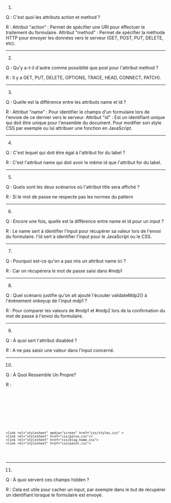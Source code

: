 
1)
Q :
C'est quoi les attributs action et method ?

R :
Attribut "action" : Permet de spécifier une URI pour éffectuer le traitement du formulaire.
Attribut "method" : Permet de spécifier la méthode HTTP pour envoyer les données vers le serveur (GET, POST, PUT, DELETE, etc).

<hr>

2)
Q :
Qu'y a-t-il d'autre comme possiblité que post pour l'attribut method ?

R :
Il y a GET, PUT, DELETE, OPTIONS, TRACE, HEAD, CONNECT, PATCH).

<hr>

3)
Q :
Quelle est la différence entre les attributs name et id ?

R :
Attribut "name" : Pour identifier le champs d'un formulaire lors de l'envoie de ce dernier vers le serveur.
Attribut "id" : Est un identifiant unique qui doit être unique pour l'ensemble du document. Pour modifier son style CSS par exemple ou lui attribuer une fonction en JavaScript.

<hr>

4)
Q :
C'est lequel qui doit être égal à l'attribut for du label ?

R :
C'est l'attribut name qui doit avoir le même id que l'attribut for du label.

<hr>

5)
Q :
Quels sont les deux scénarios où l'attribut title sera affiché ?

R :
Si le mot de passe ne respecte pas les normes du pattern

<hr>

6)
Q :
Encore une fois, quelle est la différence entre name et id pour un input ?

R :
Le name sert à identifier l'input pour récupérer sa valeur lors de l'envoi du formulaire.
l'id sert à identifier l'input pour le JavaScript ou le CSS.

<hr>

7)
Q :
Pourquoi est-ce qu'on a pas mis un attribut name ici ?

R :
Car on récupérera le mot de passe saisi dans #mdp1

<hr>

8)
Q :
Quel scénario justifie qu'on ait ajouté l'écouter validateMdp2() à l'évènement onkeyup de l'input mdp1 ?

R :
Pour comparer les valeurs de #mdp1 et #mdp2 lors de la confirmation du mot de passe à l'envoi du formulaire.

<hr>

9)
Q :
À quoi sert l'attribut disabled ?

R :
A ne pas saisir une valeur dans l'input concerné.

<hr>

10)
Q :
À Quoi Ressemble Un <Head> Propre?


R :
<code>
<head>
	<meta charset=utf-8 />
	<title>Pictionnary - Inscription</title>
	<meta name="description" content="TP - Lembo Romain">
	<meta http-equiv="X-UA-Compatible" content="IE=edge">
	<meta name="viewport" content="width=device-width, initial-scale=1">

	<link rel="stylesheet" media="screen" href="css/styles.css" >
	<link rel="stylesheet" href="css/perso.css"/>
	<link rel="stylesheet" href="css/blog-home.css">
	<link rel="stylesheet" href="css/paint.css">
</head>
</code>
<hr>

11)
Q :
À quoi servent ces champs hidden ?

R :
Cela est utile pour cacher un input, par exemple dans le but de récupérer un identifiant lorsque le formulaire est envoyé.


